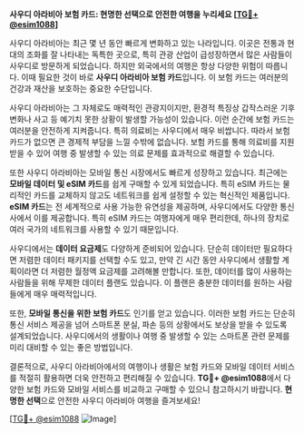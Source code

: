 **사우디 아라비아 보험 카드: 현명한 선택으로 안전한 여행을 누리세요 [[TG💪+ @esim1088](https://t.me/s/esim1088)]**

사우디 아라비아는 최근 몇 년 동안 빠르게 변화하고 있는 나라입니다. 이곳은 전통과 현대의 조화를 잘 나타내는 독특한 곳으로, 특히 관광 산업이 급성장하면서 많은 사람들이 사우디로 방문하게 되었습니다. 하지만 외국에서의 여행은 항상 다양한 위험이 따릅니다. 이때 필요한 것이 바로 **사우디 아라비아 보험 카드**입니다. 이 보험 카드는 여러분의 건강과 재산을 보호하는 중요한 수단입니다.

사우디 아라비아는 그 자체로도 매력적인 관광지이지만, 환경적 특징상 갑작스러운 기후 변화나 사고 등 예기치 못한 상황이 발생할 가능성이 있습니다. 이런 순간에 보험 카드는 여러분을 안전하게 지켜줍니다. 특히 의료비는 사우디에서 매우 비쌉니다. 따라서 보험 카드가 없으면 큰 경제적 부담을 느낄 수밖에 없습니다. 보험 카드를 통해 의료비를 지원받을 수 있어 여행 중 발생할 수 있는 의료 문제를 효과적으로 해결할 수 있습니다.

또한 사우디 아라비아는 모바일 통신 시장에서도 빠르게 성장하고 있습니다. 최근에는 **모바일 데이터 및 eSIM 카드**를 쉽게 구매할 수 있게 되었습니다. 특히 eSIM 카드는 물리적인 카드를 교체하지 않고도 네트워크를 쉽게 설정할 수 있는 혁신적인 제품입니다. **eSIM 카드**는 전 세계적으로 사용 가능한 유연성을 제공하며, 사우디에서도 다양한 통신사에서 이를 제공합니다. 특히 eSIM 카드는 여행자에게 매우 편리한데, 하나의 장치로 여러 국가의 네트워크를 사용할 수 있기 때문입니다.  

사우디에서는 **데이터 요금제**도 다양하게 준비되어 있습니다. 단순히 데이터만 필요하다면 저렴한 데이터 패키지를 선택할 수도 있고, 만약 긴 시간 동안 사우디에서 생활할 계획이라면 더 저렴한 월정액 요금제를 고려해볼 만합니다. 또한, 데이터를 많이 사용하는 사람들을 위해 무제한 데이터 플랜도 있습니다. 이 플랜은 충분한 데이터를 원하는 사람들에게 매우 매력적입니다.

또한, **모바일 통신을 위한 보험 카드**도 인기를 얻고 있습니다. 이러한 보험 카드는 단순히 통신 서비스 제공을 넘어 스마트폰 분실, 파손 등의 상황에서도 보상을 받을 수 있도록 설계되었습니다. 사우디에서의 생활이나 여행 중 발생할 수 있는 스마트폰 관련 문제를 미리 대비할 수 있는 좋은 방법입니다.

결론적으로, 사우디 아라비아에서의 여행이나 생활은 보험 카드와 모바일 데이터 서비스를 적절히 활용하면 더욱 안전하고 편리해질 수 있습니다. **TG💪+ @esim1088**에서 다양한 보험 카드와 모바일 서비스를 비교하고 구매할 수 있으니 참고하시기 바랍니다. **현명한 선택**으로 안전한 사우디 아라비아 여행을 즐겨보세요! 

[[TG💪+ @esim1088](https://t.me/s/esim1088) ![Image](https://i.postimg.cc/Y0z9fWf4/image.png)]